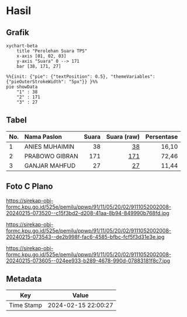 # Hasil

## Grafik

```mermaid
xychart-beta
    title "Perolehan Suara TPS"
    x-axis [01, 02, 03]
    y-axis "Suara" 0 --> 171
    bar [38, 171, 27]
```

```mermaid
%%{init: {"pie": {"textPosition": 0.5}, "themeVariables": {"pieOuterStrokeWidth": "5px"}} }%%
pie showData
    "1" : 38
    "2" : 171
    "3" : 27
```

## Tabel

| No. | Nama Paslon    | Suara | Suara (raw) | Persentase |
|:--- |:-------------- | -----:| -----------:| ----------:|
| 1   | ANIES MUHAIMIN | 38    | [38][p-1]   | 16,10      |
| 2   | PRABOWO GIBRAN | 171   | [171][p-2]  | 72,46      |
| 3   | GANJAR MAHFUD  | 27    | [27][p-3]   | 11,44      |


[p-1]: https://github.com/gigit-pemilu/pemilu-2024-91-papua/blob/main/pilpres/hitung-suara/sub/91-papua/sub/11-keerom/sub/05-skanto/sub/2002-jaifuri/sub/008-tps/sub/paslon-1.txt
[p-2]: https://github.com/gigit-pemilu/pemilu-2024-91-papua/blob/main/pilpres/hitung-suara/sub/91-papua/sub/11-keerom/sub/05-skanto/sub/2002-jaifuri/sub/008-tps/sub/paslon-2.txt
[p-3]: https://github.com/gigit-pemilu/pemilu-2024-91-papua/blob/main/pilpres/hitung-suara/sub/91-papua/sub/11-keerom/sub/05-skanto/sub/2002-jaifuri/sub/008-tps/sub/paslon-3.txt

## Foto C Plano

https://sirekap-obj-formc.kpu.go.id/525e/pemilu/ppwp/91/11/05/20/02/9111052002008-20240215-073520--c15f3bd2-d208-41aa-8b94-849990b768fd.jpg

https://sirekap-obj-formc.kpu.go.id/525e/pemilu/ppwp/91/11/05/20/02/9111052002008-20240215-073543--de2b998f-fac6-4585-bfbc-fcf5f3d31e3e.jpg

https://sirekap-obj-formc.kpu.go.id/525e/pemilu/ppwp/91/11/05/20/02/9111052002008-20240215-073605--024ee933-b289-4678-990d-07883181f8c7.jpg


## Metadata

| Key        | Value               |
| ---------- | ------------------- |
| Time Stamp | 2024-02-15 22:00:27 |



